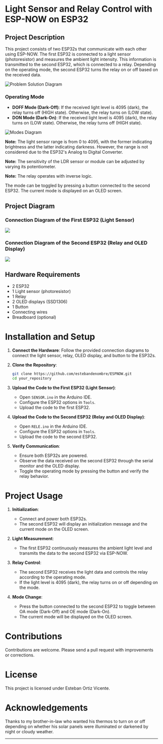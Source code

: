 # Light Sensor and Relay Control with ESP-NOW on ESP32

## Project Description

This project consists of two ESP32s that communicate with each other using ESP-NOW. The first ESP32 is connected to a light sensor (photoresistor) and measures the ambient light intensity. This information is transmitted to the second ESP32, which is connected to a relay. Depending on the operating mode, the second ESP32 turns the relay on or off based on the received data.

![Problem Solution Diagram](diagrama_solucion.svg)

### Operating Mode

- **DOFF Mode (Dark-Off)**: If the received light level is 4095 (dark), the relay turns off (HIGH state). Otherwise, the relay turns on (LOW state).
- **DON Mode (Dark-On)**: If the received light level is 4095 (dark), the relay turns on (LOW state). Otherwise, the relay turns off (HIGH state).

![Modes Diagram](diagrama_modos.svg)

**Note:** The light sensor range is from 0 to 4095, with the former indicating brightness and the latter indicating darkness. However, the range is not considered due to the ESP32's Analog to Digital Converter. 

**Note:** The sensitivity of the LDR sensor or module can be adjusted by varying its potentiometer. 

**Note:** The relay operates with inverse logic.

The mode can be toggled by pressing a button connected to the second ESP32. The current mode is displayed on an OLED screen.

## Project Diagram

### Connection Diagram of the First ESP32 (Light Sensor)

![](diagrama_conexion_senso.svg)

### Connection Diagram of the Second ESP32 (Relay and OLED Display)

![](diagrama_rele.svg)

## Hardware Requirements
- 2 ESP32
- 1 Light sensor (photoresistor)
- 1 Relay
- 2 OLED displays (SSD1306)
- 1 Button
- Connecting wires
- Breadboard (optional)

# Installation and Setup

1. **Connect the Hardware**: Follow the provided connection diagrams to connect the light sensor, relay, OLED display, and button to the ESP32s.
   
2. **Clone the Repository**:

    ```sh
    git clone https://github.com/estebandenombre/ESPNOW.git
    cd your_repository
    ```

3. **Upload the Code to the First ESP32 (Light Sensor)**:
   - Open `SENSOR.ino` in the Arduino IDE.
   - Configure the ESP32 options in `Tools`.
   - Upload the code to the first ESP32.

4. **Upload the Code to the Second ESP32 (Relay and OLED Display)**:
   - Open `RELE.ino` in the Arduino IDE.
   - Configure the ESP32 options in `Tools`.
   - Upload the code to the second ESP32.

5. **Verify Communication**:
   - Ensure both ESP32s are powered.
   - Observe the data received on the second ESP32 through the serial monitor and the OLED display.
   - Toggle the operating mode by pressing the button and verify the relay behavior.

# Project Usage

1. **Initialization**:
   - Connect and power both ESP32s.
   - The second ESP32 will display an initialization message and the current mode on the OLED screen.

2. **Light Measurement**:
   - The first ESP32 continuously measures the ambient light level and transmits the data to the second ESP32 via ESP-NOW.

3. **Relay Control**:
   - The second ESP32 receives the light data and controls the relay according to the operating mode.
   - If the light level is 4095 (dark), the relay turns on or off depending on the mode.

4. **Mode Change**:
   - Press the button connected to the second ESP32 to toggle between OA mode (Dark-Off) and OE mode (Dark-On).
   - The current mode will be displayed on the OLED screen.

# Contributions

Contributions are welcome. Please send a pull request with improvements or corrections.

# License

This project is licensed under Esteban Ortiz Vicente.

# Acknowledgements

Thanks to my brother-in-law who wanted his thermos to turn on or off depending on whether his solar panels were illuminated or darkened by night or cloudy weather.

---
